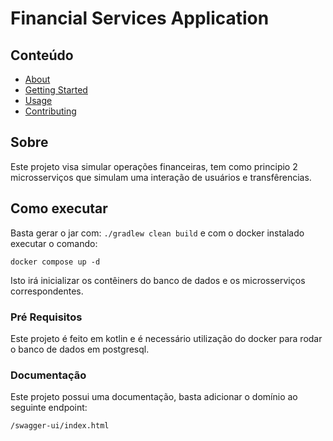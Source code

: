 # Financial Services Application

## Conteúdo
+ [About](#about)
+ [Getting Started](#getting_started)
+ [Usage](#usage)
+ [Contributing](../CONTRIBUTING.md)

## Sobre <a name = "about"></a>
Este projeto visa simular operações financeiras, tem como principio 2 microsserviços que simulam uma interação de usuários e transfêrencias.

## Como executar <a name = "getting_started"></a>
Basta gerar o jar com:
`./gradlew clean build`
e com o docker instalado executar o comando:
```shell
docker compose up -d
```

Isto irá inicializar os contêiners do banco de dados e os microsserviços correspondentes.

### Pré Requisitos

Este projeto é feito em kotlin e é necessário utilização do docker para rodar o banco de dados em postgresql.

### Documentação <a name = "usage"></a>

Este projeto possui uma documentação, basta adicionar o domínio ao seguinte endpoint:

```
/swagger-ui/index.html
```
